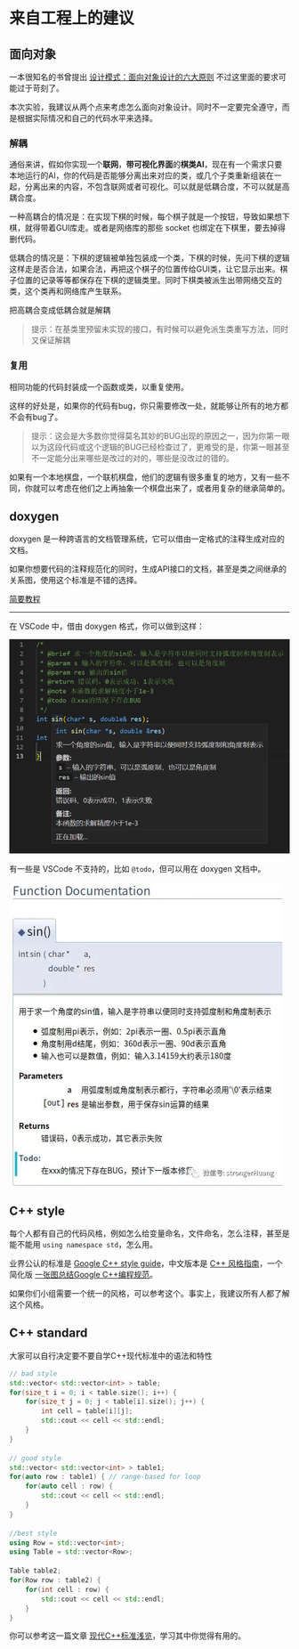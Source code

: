 # 来自工程上的建议

## 面向对象

一本很知名的书曾提出 [设计模式：面向对象设计的六大原则](https://www.cnblogs.com/yeya/p/10655760.html) 不过这里面的要求可能过于苛刻了。

本次实验，我建议从两个点来考虑怎么面向对象设计。同时不一定要完全遵守，而是根据实际情况和自己的代码水平来选择。

### 解耦

通俗来讲，假如你实现一个**联网**，**带可视化界面**的**棋类AI**，现在有一个需求只要本地运行的AI，你的代码是否能够分离出来对应的类，或几个子类重新组装在一起，分离出来的内容，不包含联网或者可视化。可以就是低耦合度，不可以就是高耦合度。

一种高耦合的情况是：在实现下棋的时候，每个棋子就是一个按钮，导致如果想下棋，就得带着GUI库走。或者是网络库的那些 socket 也绑定在下棋里，要去掉得删代码。

低耦合的情况是：下棋的逻辑被单独包装成一个类，下棋的时候，先问下棋的逻辑这样走是否合法，如果合法，再把这个棋子的位置传给GUI类，让它显示出来。棋子位置的记录等等都保存在下棋的逻辑类里。同时下棋类被派生出带网络交互的类，这个类再和网络库产生联系。

把高耦合变成低耦合就是解耦

> 提示：在基类里预留未实现的接口，有时候可以避免派生类重写方法，同时又保证解耦

### 复用

相同功能的代码封装成一个函数或类，以重复使用。

这样的好处是，如果你的代码有bug，你只需要修改一处，就能够让所有的地方都不会有bug了。

> 提示：这会是大多数你觉得莫名其妙的BUG出现的原因之一，因为你第一眼以为这段代码或这个逻辑的BUG已经检查过了，更难受的是，你第一眼甚至不一定能分出来哪些是改过的对的，哪些是没改过的错的。

如果有一个本地棋盘，一个联机棋盘，他们的逻辑有很多重复的地方，又有一些不同，你就可以考虑在他们之上再抽象一个棋盘出来了，或者用复杂的继承简单的。

## doxygen

doxygen 是一种跨语言的文档管理系统，它可以借由一定格式的注释生成对应的文档。

如果你想要代码的注释规范化的同时，生成API接口的文档，甚至是类之间继承的关系图，使用这个标准是不错的选择。

[简要教程](https://zhuanlan.zhihu.com/p/510925324)

---

在 VSCode 中，借由 doxygen 格式，你可以做到这样：

![](imgs/doxygen.png)

有一些是 VSCode 不支持的，比如 `@todo`，但可以用在 doxygen 文档中。

![](imgs/doxygen-doc.png)

## C++ style

每个人都有自己的代码风格，例如怎么给变量命名，文件命名，怎么注释，甚至是能不能用 `using namespace std`，怎么用。

业界公认的标准是 [Google C++ style guide](https://google.github.io/styleguide/cppguide.html)，中文版本是 [C++ 风格指南](https://zh-google-styleguide.readthedocs.io/en/latest/google-cpp-styleguide/contents/)，一个简化版 [一张图总结Google C++编程规范](https://blog.csdn.net/zyy617532750/article/details/81264648)。

如果你们小组需要一个统一的风格，可以参考这个。事实上，我建议所有人都了解这个风格。

## C++ standard

大家可以自行决定要不要自学C++现代标准中的语法和特性

```cpp
// bad style
std::vector< std::vector<int> > table;
for(size_t i = 0; i < table.size(); i++) {
    for(size_t j = 0; j < table[i].size(); j++) {
        int cell = table[i][j];
        std::cout << cell << std::endl;
    }
}

// good style
std::vector< std::vector<int> > table1;
for(auto row : table1) { // range-based for loop
    for(auto cell : row) {
        std::cout << cell << std::endl;
    }
}

//best style
using Row = std::vector<int>;
using Table = std::vector<Row>;

Table table2;
for(Row row : table2) {
    for(int cell : row) {
        std::cout << cell << std::endl;
    }
}
```

你可以参考这一篇文章 [现代C++标准浅览](https://zhuanlan.zhihu.com/p/595888665)，学习其中你觉得有用的。
